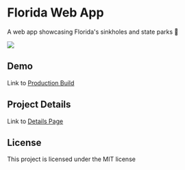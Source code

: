 # Florida Web App
A web app showcasing Florida's sinkholes and state parks 🐊

![](https://bstefansen.github.io/Portfolio/images/floridaWebApp.JPG)

## Demo
Link to <a href="https://bstefansen.maps.arcgis.com/apps/webappviewer/index.html?id=a9b83f7e0f58477dad836126c6c43ae5">Production Build</a>

## Project Details
Link to <a href="https://www.arcgis.com/home/item.html?id=a9b83f7e0f58477dad836126c6c43ae5">Details Page</a>

## License
This project is licensed under the MIT license
